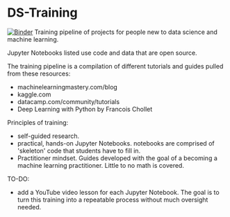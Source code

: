 # DS-Training
[![Binder](https://mybinder.org/badge_logo.svg)](https://mybinder.org/v2/gh/kevinajordan/DS-Training/master)
Training pipeline of projects for people new to data science and machine learning. 

Jupyter Notebooks listed use code and data that are open source.

The training pipeline is a compilation of different tutorials and guides pulled from these resources:

* machinelearningmastery.com/blog
* kaggle.com
* datacamp.com/community/tutorials
* Deep Learning with Python by Francois Chollet


Principles of training:
* self-guided research.
* practical, hands-on Jupyter Notebooks. notebooks are comprised of 'skeleton' code that students have to fill in.
* Practitioner mindset. Guides developed with the goal of a becoming a machine learning practitioner. Little to no math is covered.

TO-DO:
* add a YouTube video lesson for each Jupyter Notebook. The goal is to turn this training into a repeatable process without much oversight needed.
